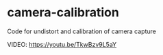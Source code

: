 # camera-calibration
Code for undistort and calibration of camera capture

VIDEO: https://youtu.be/TkwBzv9L5aY
